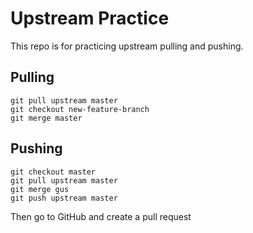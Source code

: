 # Upstream Practice
This repo is for practicing upstream pulling and pushing.

## Pulling
```
git pull upstream master
git checkout new-feature-branch
git merge master
```

## Pushing
```
git checkout master
git pull upstream master
git merge gus
git push upstream master
```

Then go to GitHub and create a pull request
